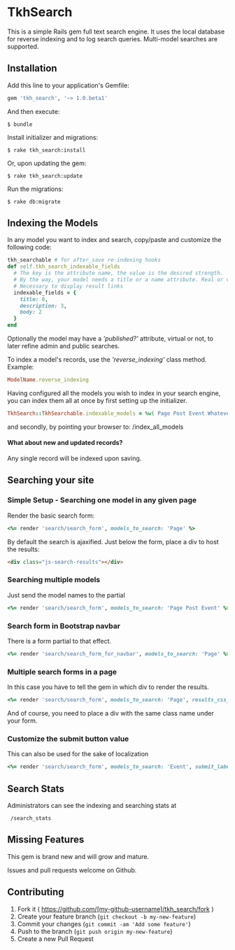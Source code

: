 # TkhSearch

This is a simple Rails gem full text search engine. It uses the local database for reverse indexing and to log search queries. Multi-model searches are supported.


## Installation

Add this line to your application's Gemfile:

```ruby
gem 'tkh_search', '~> 1.0.beta1'
```

And then execute:

    $ bundle

Install initializer and migrations:

    $ rake tkh_search:install

Or, upon updating the gem:

    $ rake tkh_search:update

Run the migrations:

    $ rake db:migrate


## Indexing the Models

In any model you want to index and search, copy/paste and customize the following code:

```ruby
tkh_searchable # for after_save re-indexing hooks
def self.tkh_search_indexable_fields
  # The key is the attribute name, the value is the desired strength.
  # By the way, your model needs a title or a name attribute. Real or virtual.
  # Necessary to display result links
  indexable_fields = {
    title: 8,
    description: 3,
    body: 2
  }
end
```

Optionally the model may have a _'published?'_ attribute, virtual or not, to later refine admin and public searches.

To index a model's records, use the _'reverse_indexing'_ class method. Example:

```ruby
ModelName.reverse_indexing
```

Having configured all the models you wish to index in your search engine, you can index them all at once by first setting up the initializer.

```ruby
TkhSearch::TkhSearchable.indexable_models = %w( Page Post Event WhateverYouWant )
```

and secondly, by pointing your browser to: /index_all_models

#### What about new and updated records?

Any single record will be indexed upon saving.


## Searching your site

### Simple Setup - Searching one model in any given page

Render the basic search form:

```ruby
<%= render 'search/search_form', models_to_search: 'Page' %>
```

By default the search is ajaxified. Just below the form, place a div to host the results:

```html
<div class="js-search-results"></div>
```

### Searching multiple models

Just send the model names to the partial

```ruby
<%= render 'search/search_form', models_to_search: 'Page Post Event' %>
```

### Search form in Bootstrap navbar

There is a form partial to that effect.

```ruby
<%= render 'search/search_form_for_navbar', models_to_search: 'Page' %>
```

### Multiple search forms in a page

In this case you have to tell the gem in which div to render the results.

```ruby
<%= render 'search/search_form', models_to_search: 'Page', results_css_class: 'blog-js-search-results' %>
```

And of course, you need to place a div with the same class name under your form.

### Customize the submit button value


This can also be used for the sake of localization

```ruby
<%= render 'search/search_form', models_to_search: 'Event', submit_label: 'find an awesome event' %>
```

## Search Stats

Administrators can see the indexing and searching stats at

     /search_stats

## Missing Features

This gem is brand new and will grow and mature.

Issues and pull requests welcome on Github.



## Contributing

1. Fork it ( https://github.com/[my-github-username]/tkh_search/fork )
2. Create your feature branch (`git checkout -b my-new-feature`)
3. Commit your changes (`git commit -am 'Add some feature'`)
4. Push to the branch (`git push origin my-new-feature`)
5. Create a new Pull Request

